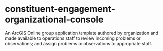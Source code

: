 constituent-engagement-organizational-console
=============================================

An ArcGIS Online group application template authored by organization and made available to operations staff to review incoming problems or observations; and assign problems or observations to appropriate staff.

